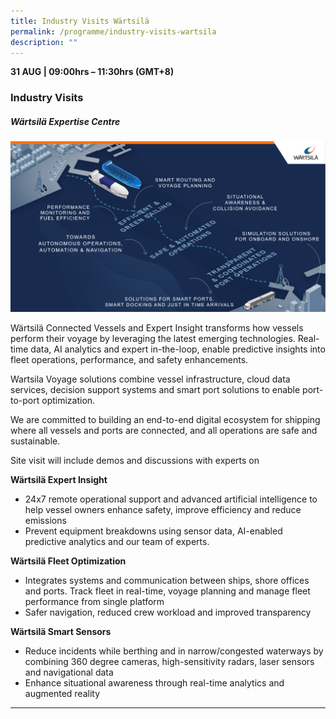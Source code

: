 ```yaml
---
title: Industry Visits Wärtsilä
permalink: /programme/industry-visits-wartsila
description: ""
---
```

<div>
  <b>31 AUG | 09:00hrs – 11:30hrs (GMT+8)</b>
  <h3>Industry Visits</h3>
</div>




<div class="col is-12 mb-12">
<h5 class="abt-title">Wärtsilä Expertise Centre</h5>
<img src="/images/Wartsila.png"  class="img-fluid">
<p style="font-weight: 400;">W&auml;rtsil&auml; Connected Vessels and Expert Insight transforms how vessels perform their voyage by leveraging the latest emerging technologies. Real-time data, AI analytics and expert in-the-loop, enable predictive insights into fleet operations, performance, and safety enhancements.</p>
<p style="font-weight: 400;">Wartsila Voyage solutions combine vessel infrastructure, cloud data services, decision support systems and smart port solutions to enable port-to-port optimization.&nbsp;</p>
<p style="font-weight: 400;">We are committed to building an end-to-end digital ecosystem for shipping where all vessels and ports are connected, and all operations are safe and sustainable.</p>
<p style="font-weight: 400;">Site visit will include demos and discussions with experts on&nbsp;</p>
<p style="font-weight: 400;"><strong>W&auml;rtsil&auml; Expert Insight&nbsp;</strong></p>
<ul>
<li style="font-weight: 400;">24x7 remote operational support and advanced artificial intelligence to help vessel owners enhance safety, improve efficiency and reduce emissions</li>
<li style="font-weight: 400;">Prevent equipment breakdowns using sensor data, AI-enabled predictive analytics and our team of experts.</li>
</ul>
<p style="font-weight: 400;"><strong>W&auml;rtsil&auml; Fleet Optimization&nbsp;</strong></p>
<ul>
<li style="font-weight: 400;">Integrates systems and communication between ships, shore offices and ports. Track fleet in real-time, voyage planning and manage fleet performance from single platform</li>
<li style="font-weight: 400;">Safer navigation, reduced crew workload and improved transparency</li>
</ul>
<p style="font-weight: 400;"><strong>W&auml;rtsil&auml; Smart Sensors</strong></p>
<ul>
<li style="font-weight: 400;">Reduce incidents while berthing and in narrow/congested waterways by combining 360 degree cameras, high-sensitivity radars, laser sensors and navigational data&nbsp;</li>
<li style="font-weight: 400;">Enhance situational awareness through real-time analytics and augmented reality</li>
</ul>
</div>
<hr class="my-5">

<style type="text/css"> 
    .is-left{
      text-align: left;
    }
    .content h4{
      font-weight: 500; 
      color: #337B9A !important;
      margin-top: 1rem;
    }
    .bg-light {
      background-color: #fff !important;
      box-shadow: 5px 5px 5px 5px rgb(215 215 215), -5px 0 6px -4px rgb(215 215 215);
    }
    .p-4 {
      padding: 1.5rem!important;
    }
  .content a {text-decoration:none;}
	.content h3 { margin-top: 1rem;}
</style>